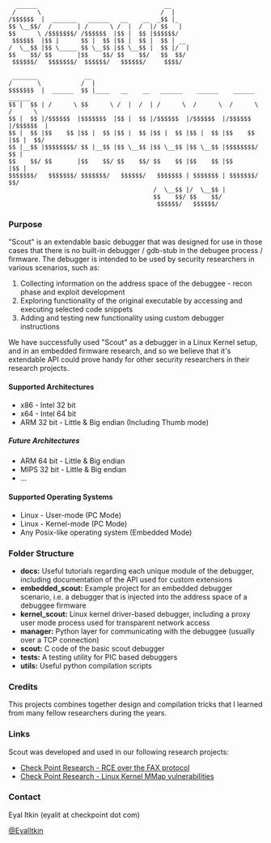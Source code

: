
      ______                                   __                                   
     /      \                                 /  |                                  
    /$$$$$$  |  _______   ______   __    __  _$$ |_                                 
    $$ \__$$/  /       | /      \ /  |  /  |/ $$   |                                
    $$      \ /$$$$$$$/ /$$$$$$  |$$ |  $$ |$$$$$$/                                 
     $$$$$$  |$$ |      $$ |  $$ |$$ |  $$ |  $$ | __                               
    /  \__$$ |$$ \_____ $$ \__$$ |$$ \__$$ |  $$ |/  |                              
    $$    $$/ $$       |$$    $$/ $$    $$/   $$  $$/                               
     $$$$$$/   $$$$$$$/  $$$$$$/   $$$$$$/     $$$$/                                
                                               
     _______             __                                                         
    /       \           /  |                                                        
    $$$$$$$  |  ______  $$ |____   __    __   ______    ______    ______    ______  
    $$ |  $$ | /      \ $$      \ /  |  /  | /      \  /      \  /      \  /      \ 
    $$ |  $$ |/$$$$$$  |$$$$$$$  |$$ |  $$ |/$$$$$$  |/$$$$$$  |/$$$$$$  |/$$$$$$  |
    $$ |  $$ |$$    $$ |$$ |  $$ |$$ |  $$ |$$ |  $$ |$$ |  $$ |$$    $$ |$$ |  $$/ 
    $$ |__$$ |$$$$$$$$/ $$ |__$$ |$$ \__$$ |$$ \__$$ |$$ \__$$ |$$$$$$$$/ $$ |      
    $$    $$/ $$       |$$    $$/ $$    $$/ $$    $$ |$$    $$ |$$       |$$ |      
    $$$$$$$/   $$$$$$$/ $$$$$$$/   $$$$$$/   $$$$$$$ | $$$$$$$ | $$$$$$$/ $$/       
                                            /  \__$$ |/  \__$$ |                    
                                            $$    $$/ $$    $$/                     
                                             $$$$$$/   $$$$$$/
                                             
### Purpose
"Scout" is an extendable basic debugger that was designed for use in those cases that there is no built-in debugger / gdb-stub in the debugee process / firmware. The debugger is intended to be used by security researchers in various scenarios, such as:
1. Collecting information on the address space of the debuggee - recon phase and exploit development
2. Exploring functionality of the original executable by accessing and executing selected code snippets
3. Adding and testing new functionality using custom debugger instructions

We have successfully used "Scout" as a debugger in a Linux Kernel setup, and in an embedded firmware research, and so we believe that it's extendable API could prove handy for other security researchers in their research projects.

#### Supported Architectures
* x86 - Intel 32 bit
* x64 - Intel 64 bit
* ARM 32 bit - Little & Big endian (Including Thumb mode)

##### Future Architectures
* ARM 64 bit  - Little & Big endian
* MIPS 32 bit - Little & Big endian
* ...

#### Supported Operating Systems
* Linux - User-mode (PC Mode)
* Linux - Kernel-mode (PC Mode)
* Any Posix-like operating system (Embedded Mode)

### Folder Structure
* **docs:** Useful tutorials regarding each unique module of the debugger, including documentation of the API used for custom extensions
* **embedded_scout:** Example project for an embedded debugger scenario, i.e. a debugger that is injected into the address space of a debuggee firmware
* **kernel_scout:** Linux kernel driver-based debugger, including a proxy user mode process used for transparent network access
* **manager:** Python layer for communicating with the debuggee (usually over a TCP connection)
* **scout:** C code of the basic scout debugger
* **tests:** A testing utility for PIC based debuggers
* **utils:** Useful python compilation scripts

### Credits
This projects combines together design and compilation tricks that I learned from many fellow researchers during the years.

### Links
Scout was developed and used in our following research projects:
* [Check Point Research - RCE over the FAX protocol](https://research.checkpoint.com/sending-fax-back-to-the-dark-ages)
* [Check Point Research - Linux Kernel MMap vulnerabilities](https://research.checkpoint.com/mmap-vulnerabilities-linux-kernel)

### Contact
Eyal Itkin (eyalit at checkpoint dot com)

[@EyalItkin](https://twitter.com/EyalItkin)
